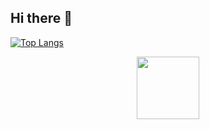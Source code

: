 ## Hi there 👋
[![Top Langs](https://github-readme-stats.vercel.app/api/top-langs/?username=anuraghazra&layout=compact)](https://github.com/anuraghazra/github-readme-stats)
<div id="header" align="center">
  <img src="https://media.giphy.com/media/ZVik7pBtu9dNS/giphy.gif?cid=790b76110zmbx9bp70hf86emjgerkjunjyoi3nmklealj7ej&ep=v1_gifs_search&rid=giphy.gif&ct=g" width="100"/>
</div>
<!--
**Cka3o4Hukk/Cka3o4Hukk** is a ✨ _special_ ✨ repository because its `README.md` (this file) appears on your GitHub profile.

Here are some ideas to get you started:

- 🔭 I’m currently working on ...
- 🌱 I’m currently learning ...
- 👯 I’m looking to collaborate on ...
- 🤔 I’m looking for help with ...
- 💬 Ask me about ...
- 📫 How to reach me: ...
- 😄 Pronouns: ...
- ⚡ Fun fact: ...
-->
